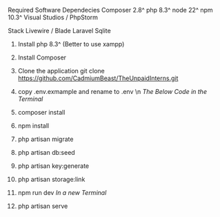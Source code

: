 Required Software Dependecies
    Composer 2.8^
    php 8.3^
    node 22^
    npm 10.3^
    Visual Studios / PhpStorm

Stack
    Livewire / Blade
    Laravel
    Sqlite

1. Install php 8.3^ (Better to use xampp)
2. Install Composer
3. Clone the application
    git clone https://github.com/CadmiumBeast/TheUnpaidInterns.git
4. copy .env.exmample and rename to .env \n
*The Below Code in the Terminal*
5. composer install
6. npm install
7. php artisan migrate
8. php artisan db:seed
9. php artisan key:generate
10. php artisan storage:link

11. npm run dev
*In a new Terminal*
12. php artisan serve
